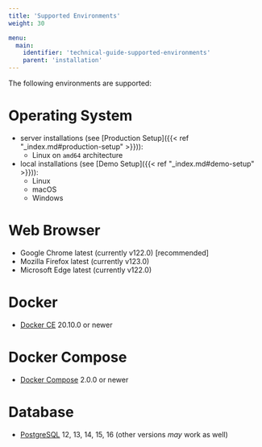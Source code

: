 ```yaml
---
title: 'Supported Environments'
weight: 30

menu:
  main:
    identifier: 'technical-guide-supported-environments'
    parent: 'installation'
---
```


The following environments are supported:

# Operating System

- server installations (see [Production Setup]({{< ref "_index.md#production-setup" >}})):
  - Linux on `amd64` architecture
- local installations (see [Demo Setup]({{< ref "_index.md#demo-setup" >}})):
  - Linux
  - macOS
  - Windows

# Web Browser

- Google Chrome latest (currently v122.0) [recommended]
- Mozilla Firefox latest (currently v123.0)
- Microsoft Edge latest (currently v122.0)

# Docker

- [Docker CE](https://docs.docker.com/install/) 20.10.0 or newer

# Docker Compose

- [Docker Compose](https://docs.docker.com/compose/) 2.0.0 or newer

# Database

- [PostgreSQL](https://www.postgresql.org/) 12, 13, 14, 15, 16 (other versions _may_ work as well)
